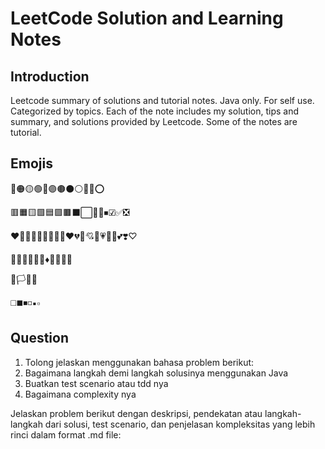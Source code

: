 # LeetCode Solution and Learning Notes

## Introduction

Leetcode summary of solutions and tutorial notes. Java only. For self use. Categorized by topics. Each of the note includes my solution, tips and summary, and solutions provided by Leetcode. Some of the notes are tutorial.

## Emojis

🔴🟠🟡🟢🔵🟣🟤⚫⚪🔘🛑⭕

🟥🟧🟨🟩🟦🟪🟫⬛⬜🔲🔳⏹☑✅❎

❤️🧡💛💚💜💙🤎🖤🤍♥️💔💖💘💝💗💓💟💕❣️♡

🔺🔻🔷🔶🔹🔸♦💠💎💧🧊

🏴🏳🚩🏁

◻️◼️◾️◽️▪️▫️

## Question

1. Tolong jelaskan menggunakan bahasa problem berikut:
2. Bagaimana langkah demi langkah solusinya menggunakan Java
3. Buatkan test scenario atau tdd nya
4. Bagaimana complexity nya

Jelaskan problem berikut dengan deskripsi, pendekatan atau langkah-langkah dari solusi, test scenario, dan penjelasan kompleksitas yang lebih rinci dalam format .md file:
